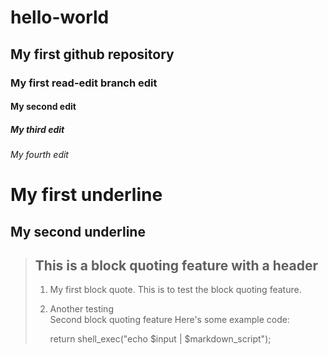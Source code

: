 # hello-world
## My first github repository  
### My first read-edit branch edit  
#### My second edit  
##### My third edit  
###### My fourth edit  
My first underline
==================  
My second underline  
-------------------

>## This is a block quoting feature with a header 
>  1. My first block quote. This is to test the block quoting feature.  
>  2. Another testing  
   Second block quoting feature
> Here's some example code:
> 
>     return shell_exec("echo $input | $markdown_script");
